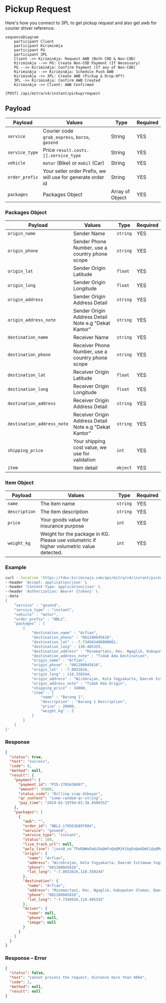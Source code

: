 # Pickup Request

Here's how you connect to 3PL to get pickup request and also get awb for courier driver reference.

```mermaid
sequenceDiagram
    participant Client
    participant KiriminAja
    participant PG
    participant 3PL
    Client ->> KiriminAja: Request AWB (Both COD & Non-COD)
    KiriminAja -->> PG: Create Non-COD Payment (If Necessary)
    PG -->> KiriminAja: Confirm Payment (If any of Non-COD)
    KiriminAja -->> KiriminAja: Schedule Push AWB
    KiriminAja ->> 3PL: Create AWB (Pickup & Drop-Off)
    3PL ->> KiriminAja: Confirm AWB Created
    KiriminAja ->> Client: AWB Confirmed

```

```shell
[POST] /api/mitra/v4/instant/pickup/request
```

## Payload

| Payload        | Values                                                      | Type            | Required |
| -------------- | ----------------------------------------------------------- | --------------- | -------- |
| `service`      | Courier code `grab_express`, `borzo`, `gosend`              | String          | YES      |
| `service_type` | Price `result.costs.[].service_type`                        | String          | YES      |
| `vehicle`      | `motor` (Bike) or `mobil` (Car)                             | String          | YES      |
| `order_prefix` | Your seller order Prefix, we will use for generate order id | String          | YES      |
| `packages`     | Packages Object                                             | Array of Object | YES      |

### Packages Object

| Payload                    | Values                                                 | Type     | Required |
| -------------------------- | ------------------------------------------------------ | -------- | -------- |
| `origin_name`              | Sender Name                                            | `string` | YES      |
| `origin_phone`             | Sender Phone Number, use a country phone scope         | `string` | YES      |
| `origin_lat`               | Sender Origin Latitude                                 | `float`  | YES      |
| `origin_long`              | Sender Origin Longitude                                | `float`  | YES      |
| `origin_address`           | Sender Origin Address Detail                           | `string` | YES      |
| `origin_address_note`      | Sender Origin Address Detail Note e.g "Dekat Kantor"   | `string` | YES      |
| `destination_name`         | Receiver Name                                          | `string` | YES      |
| `destination_phone`        | Receiver Phone Number, use a country phone scope       | `string` | YES      |
| `destination_lat`          | Receiver Origin Latitude                               | `float`  | YES      |
| `destination_long`         | Receiver Origin Longitude                              | `float`  | YES      |
| `destination_address`      | Receiver Origin Address Detail                         | `string` | YES      |
| `destination_address_note` | Receiver Origin Address Detail Note e.g "Dekat Kantor" | `string` | YES      |
| `shipping_price`           | Your shipping cost value, we use for validation        | `int`    | YES      |
| `item`                     | Item detail                                            | `object` | YES      |

### Item Object

| Payload       | Values                                                                                   | Type     | Required |
| ------------- | ---------------------------------------------------------------------------------------- | -------- | -------- |
| `name`        | The item name                                                                            | `string` | YES      |
| `description` | The item description                                                                     | `string` | YES      |
| `price`       | Your goods value for insurance purpose                                                   | `int`    | YES      |
| `weight_kg`   | Weight for the package in KG. Please use volumetric if higher volumetric value detected. | `int`    | YES      |

### Example

```bash
curl --location 'https://tdev.kiriminaja.com/api/mitra/v4/instant/pickup/request' \
--header 'Accept: application/json' \
--header 'Content-Type: application/json' \
--header 'Authorization: Bearer {token}' \
--data '
{
    "service" : "gosend",
    "service_type" : "instant",
    "vehicle" : "motor",
    "order_prefix" : "NBL2",
    "packages" : [
        {
            "destination_name" : "Arfian",
            "destination_phone" : "081280045616",
            "destination_lat" : -7.734943400000001,
            "destination_long" : 110.405355,
            "destination_address" : "Minomartani, Kec. Ngaglik, Kabupaten Sleman, Daerah Istimewa Yogyakarta, Indonesia",
            "destination_address_note" : "Tidak Ada Destination",
            "origin_name" : "Arfian",
            "origin_phone" : "081280045616",
            "origin_lat" : -7.8032616,
            "origin_long" : 110.350244,
            "origin_address" : "Wirobrajan, Kota Yogyakarta, Daerah Istimewa Yogyakarta, Indonesia",
            "origin_address_note" : "Tidak Ada Origin",
            "shipping_price" : 34000,
            "item" : {
                "name" : "Barang 1",
                "description" : "Barang 1 Description",
                "price" : 20000,
                "weight_kg" : 2
            }
        }
    ]
}'
```

### Response

```json
{
  "status": true,
  "text": "success",
  "code": 0,
  "method": null,
  "result": {
    "payment": {
      "payment_id": "PID-1705636897",
      "amount": 35000,
      "status_code": "Billing siap dibayar",
      "qr_content": "some-random-qr-string",
      "pay_time": "2024-01-19T04:01:38.450035Z"
    },
    "packages": [
      {
        "awb": "",
        "order_id": "NBL2-1705636897084",
        "service": "gosend",
        "service_type": "instant",
        "status": 100,
        "live_track_url": null,
        "poly_line": "jasn@_xo`TPwD@WwEm@iDa@mFo@a@M}K{AgEe@wAQmEi@y@MyBSwBWiC[iCSaGw@qAKmCOKAFwALqBCmAWwAw@}BeAqC_@gAqCKaAEUIKu@o@sCUo@Wg@c@s@GAIIGKAEk@_@g@YsBeAaEkB[Iu@EsGIiCE}@@wEEyFK_KUkQYyJQsIMmUe@iEE}JQ}FKuXe@oP[oLOqEK}KKsEGeAC{AC_BCGPQRMBI?QCOKCGEQBQFOLGVw@`@_AjA_Ej@wBTc@l@aERgDP{BJsD`@eGh@cEj@cE`@qERoAf@yEx@iHHiA@o@IyAIsAEi@EeADmAB_@\\eBBOICXuAr@qC^aAd@kAjAmC`AwBj@_AbAwAb@g@dA{@Dc@ASGQOKeAq@sAm@w@e@{GcDaAa@eAk@eAg@kAk@mHqD_CgAkBaAgD}AeG_DmFoCgAa@gAe@eDeBwDoByAs@mB_AsAq@{CyAsAq@uAu@eIcE{EcCuBaAkBy@iDcBqB_AcD}AmB{@gEsB_Ak@_Bu@KEf@cANY`CiFr@mAZs@?MIo@Bk@PoAJa@BMFMTSPMPQ^]^g@B[DkALyCDg@L@f@BbDD|@?pBDv@BAg@C}@G]E_ADOn@k@DuAHu@@KqAMWCB[",
        "origin": {
          "name": "Arfian",
          "address": "Wirobrajan, Kota Yogyakarta, Daerah Istimewa Yogyakarta, Indonesia",
          "phone": "081280045616",
          "lat_long": "-7.8032616,110.350244"
        },
        "destination": {
          "name": "Arfian",
          "address": "Minomartani, Kec. Ngaglik, Kabupaten Sleman, Daerah Istimewa Yogyakarta, Indonesia",
          "phone": "081280045616",
          "lat_long": "-7.7349434,110.405355"
        },
        "driver": {
          "name": null,
          "phone": null,
          "image": null
        }
      }
    ]
  }
}
```

### Response – Error

```json
{
  "status": false,
  "text": "cannot process the request, distance more than 40km",
  "code": 2,
  "method": null,
  "result": null
}
```
